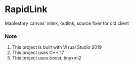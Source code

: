 # RapidLink

Maplestory canvas' inlink, outlink, source fixer for old client


### Note

1. This project is built with Visual Studio 2019
2. This project uses C++ 17
3.  This project uses boost, tinyxml2

